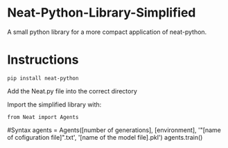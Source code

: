 # Neat-Python-Library-Simplified

A small python library for a more compact application of neat-python.

# Instructions

    pip install neat-python

Add the Neat.py file into the correct directory

Import the simplified library with:

    from Neat import Agents

#Syntax
    agents = Agents([number of generations], [environment], '"[name of cofiguration file]".txt', '[name of the model file].pkl')
    agents.train()
